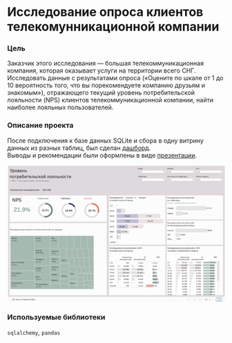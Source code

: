 # Исследование опроса клиентов телекомунникационной компании
### Цель
Заказчик этого исследования — большая телекоммуникационная компания, которая оказывает услуги на территории всего СНГ.    
Исследовать данные с результатами опроса («Оцените по шкале от 1 до 10 вероятность того, что вы порекомендуете компанию друзьям и знакомым»), отражающего текущий уровень потребительской лояльности (NPS) клиентов телекоммуникационной компании, найти наиболее лояльных пользователей.
### Описание проекта
После подключения к базе данных SQLite и сбора в одну витрину данных из разных таблиц, был сделан [дашборд](https://public.tableau.com/app/profile/kristina2465/viz/__16760144028600/Dashboard5).      
Выводы и рекомендации были оформлены в виде [презентации](https://disk.yandex.ru/i/JHlFL26Py6GPXA).

![](https://github.com/KristinaChu/picture/blob/main/NPS_DASH.jpg)

### Используемые библиотеки
`sqlalchemy`, `pandas`

